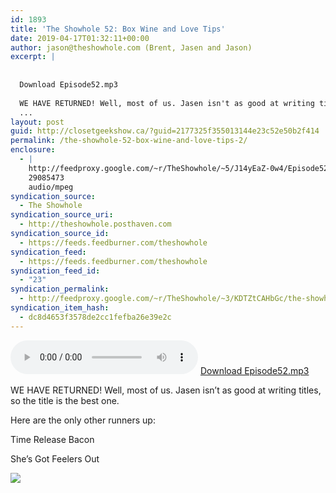 ```yaml
---
id: 1893
title: 'The Showhole 52: Box Wine and Love Tips'
date: 2019-04-17T01:32:11+00:00
author: jason@theshowhole.com (Brent, Jasen and Jason)
excerpt: |
  
  
  Download Episode52.mp3
  
  WE HAVE RETURNED! Well, most of us. Jasen isn't as good at writing titles, so the title is the best one.Here are the only other runners up:Time Release BaconShe's Got Feelers Out
  ...
layout: post
guid: http://closetgeekshow.ca/?guid=2177325f355013144e23c52e50b2f414
permalink: /the-showhole-52-box-wine-and-love-tips-2/
enclosure:
  - |
    http://feedproxy.google.com/~r/TheShowhole/~5/J14yEaZ-0w4/Episode52.mp3
    29085473
    audio/mpeg
syndication_source:
  - The Showhole
syndication_source_uri:
  - http://theshowhole.posthaven.com
syndication_source_id:
  - https://feeds.feedburner.com/theshowhole
syndication_feed:
  - https://feeds.feedburner.com/theshowhole
syndication_feed_id:
  - "23"
syndication_permalink:
  - http://feedproxy.google.com/~r/TheShowhole/~3/KDTZtCAHbGc/the-showhole-52-box-wine-and-love-tips
syndication_item_hash:
  - dc8d4653f3578de2cc1fefba26e39e2c
---
```

<div class="posthaven-post-body">
  <p>
    <div class="posthaven-file posthaven-file-audio posthaven-file-state-processed" id="posthaven_audio_2246525" >
      <audio controls src="https://phaven-prod.s3.amazonaws.com/files/audio_part/asset/2246525/xY2SNFWdBHojYfmQjmJC7imr7FM/Episode52.mp3" type="audio/mpeg"></audio> <a class="posthaven-file-download" download href="https://phaven-prod.s3.amazonaws.com/files/audio_part/asset/2246525/xY2SNFWdBHojYfmQjmJC7imr7FM/Episode52.mp3">Download Episode52.mp3</a>
    </div>
  </p>
  
  <p>
    WE HAVE RETURNED! Well, most of us. Jasen isn&#8217;t as good at writing titles, so the title is the best one.
  </p>
  
  <p>
    Here are the only other runners up:
  </p>
  
  <p>
    Time Release Bacon
  </p>
  
  <p>
    She&#8217;s Got Feelers Out
  </p>
  
  <div class="posthaven-gallery" id="posthaven_gallery[1417352]">
    <p class="posthaven-file posthaven-file-image posthaven-file-state-processed">
      <img class="posthaven-gallery-image" src="https://phaven-prod.s3.amazonaws.com/files/image_part/asset/2246524/Lc6QrgOGuIcjDVBGlxRoNQd-4Us/medium_ep52.PNG" data-posthaven-state='processed'
data-medium-src='https://phaven-prod.s3.amazonaws.com/files/image_part/asset/2246524/Lc6QrgOGuIcjDVBGlxRoNQd-4Us/medium_ep52.PNG'
data-medium-width='510'
data-medium-height='508'
data-large-src='https://phaven-prod.s3.amazonaws.com/files/image_part/asset/2246524/Lc6QrgOGuIcjDVBGlxRoNQd-4Us/large_ep52.PNG'
data-large-width='510'
data-large-height='508'
data-thumb-src='https://phaven-prod.s3.amazonaws.com/files/image_part/asset/2246524/Lc6QrgOGuIcjDVBGlxRoNQd-4Us/thumb_ep52.PNG'
data-thumb-width='200'
data-thumb-height='200'
data-xlarge-src='https://phaven-prod.s3.amazonaws.com/files/image_part/asset/2246524/Lc6QrgOGuIcjDVBGlxRoNQd-4Us/xlarge_ep52.PNG'
data-xlarge-width='510'
data-xlarge-height='508'
data-orig-src='https://phaven-prod.s3.amazonaws.com/files/image_part/asset/2246524/Lc6QrgOGuIcjDVBGlxRoNQd-4Us/ep52.PNG'
data-orig-width='510'
data-orig-height='508'
data-posthaven-id='2246524' />
    </p></p>
  </div></p>
</div>